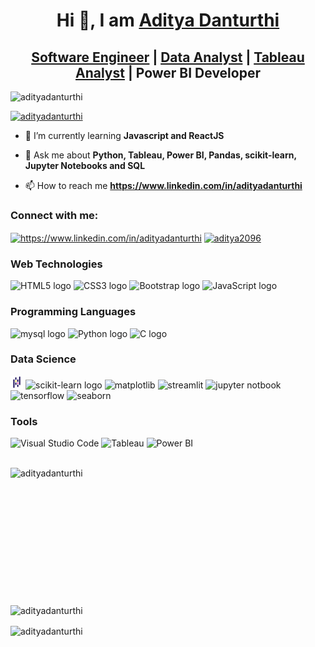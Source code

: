 <h1 align="center">Hi 👋, I am <a href="https://adityadanturthi.netlify.app/">Aditya Danturthi</a></h1>
 
<h2 align="center"><a href="https://github.com/AdityaDanturthi">Software Engineer</a> | <a href="https://github.com/AdityaDanturthi">Data Analyst</a> | <a href="https://public.tableau.com/app/profile/aditya1935#!/">Tableau Analyst</a> | Power BI Developer </h2>

<p align="left"> <img src="https://komarev.com/ghpvc/?username=adityadanturthi&label=Profile%20views&color=0e75b6&style=flat" alt="adityadanturthi" /> </p>

<p align="left"> <a href="https://github.com/ryo-ma/github-profile-trophy"><img src="https://github-profile-trophy.vercel.app/?username=adityadanturthi" alt="adityadanturthi" /></a> </p>

- 🌱 I’m currently learning **Javascript and ReactJS**

- 💬 Ask me about **Python, Tableau, Power BI, Pandas, scikit-learn, Jupyter Notebooks and SQL**

- 📫 How to reach me **https://www.linkedin.com/in/adityadanturthi**

<h3 align="left">Connect with me:</h3>
<p align="left">
<a href="https://linkedin.com/in/https://www.linkedin.com/in/adityadanturthi" target="blank"><img align="center" src="https://raw.githubusercontent.com/rahuldkjain/github-profile-readme-generator/master/src/images/icons/Social/linked-in-alt.svg" alt="https://www.linkedin.com/in/adityadanturthi" height="30" width="40" /></a>
<a href="https://www.hackerearth.com/aditya2096" target="blank"><img align="center" src="https://raw.githubusercontent.com/rahuldkjain/github-profile-readme-generator/master/src/images/icons/Social/hackerearth.svg" alt="aditya2096" height="30" width="40" /></a>
</p>

### Web Technologies

<div>
  <img src ="https://upload.wikimedia.org/wikipedia/commons/thumb/6/61/HTML5_logo_and_wordmark.svg/2048px-HTML5_logo_and_wordmark.svg.png" alt="HTML5 logo" width="4%" title='HTML5'/>
  <img src ="https://upload.wikimedia.org/wikipedia/commons/thumb/d/d5/CSS3_logo_and_wordmark.svg/1452px-CSS3_logo_and_wordmark.svg.png" alt="CSS3 logo" width="3%" title='CSS3'/>
  <img src ="https://upload.wikimedia.org/wikipedia/commons/thumb/b/b2/Bootstrap_logo.svg/1280px-Bootstrap_logo.svg.png" alt="Bootstrap logo" width="4%" title='Bootstrap'/>
  <img src ="https://upload.wikimedia.org/wikipedia/commons/thumb/9/99/Unofficial_JavaScript_logo_2.svg/512px-Unofficial_JavaScript_logo_2.svg.png" alt="JavaScript logo" width="3.5%" title='JavaScript'/>
<div> 
 
 ### Programming Languages

<div>
  <img src ="https://cdn.freebiesupply.com/logos/large/2x/mysql-logo-svg-vector.svg" alt="mysql logo" width="7%" title='MYSQL'/>
  <img src ="https://upload.wikimedia.org/wikipedia/commons/thumb/c/c3/Python-logo-notext.svg/2048px-Python-logo-notext.svg.png" alt="Python logo" width="4%" title='Python'/>
  <img src ="https://upload.wikimedia.org/wikipedia/commons/thumb/1/18/C_Programming_Language.svg/1853px-C_Programming_Language.svg.png" alt="C logo" width="4%" title='C'/>
</div>

  ### Data Science

<div>
  <img src ="https://raw.githubusercontent.com/devicons/devicon/2ae2a900d2f041da66e950e4d48052658d850630/icons/pandas/pandas-original.svg" alt="pandas" width="4%" title='pandas'/>
  <img src ="https://upload.wikimedia.org/wikipedia/commons/thumb/0/05/Scikit_learn_logo_small.svg/1200px-Scikit_learn_logo_small.svg.png" alt="scikit-learn logo" width="6%" title='scikit-learn'/>
  <img src ="https://upload.wikimedia.org/wikipedia/commons/thumb/0/01/Created_with_Matplotlib-logo.svg/2048px-Created_with_Matplotlib-logo.svg.png"  width="3%" title='matplotlib'/>
 <img src ="https://streamlit.io/images/brand/streamlit-mark-color.svg"  width="5%" title='streamlit'/>
 <img src ="https://upload.wikimedia.org/wikipedia/commons/thumb/3/38/Jupyter_logo.svg/1767px-Jupyter_logo.svg.png"  width="3%" title='jupyter notbook'/>
 <img src ="https://upload.wikimedia.org/wikipedia/commons/thumb/2/2d/Tensorflow_logo.svg/1200px-Tensorflow_logo.svg.png"  width="3%" title='tensorflow'/>
 <img src ="https://user-images.githubusercontent.com/315810/92161415-9e357100-edfe-11ea-917d-f9e33fd60741.png"  width="4%" title='seaborn'/>
</div>
 
 ### Tools

<div>
  <img src ="https://cdn.worldvectorlogo.com/logos/visual-studio-code-1.svg" width="4%" title='Visual Studio Code'/>
  <img src ="https://cdn.worldvectorlogo.com/logos/tableau-software.svg" width="4%" title='Tableau'/>
  <img src ="https://upload.wikimedia.org/wikipedia/commons/thumb/c/cf/New_Power_BI_Logo.svg/630px-New_Power_BI_Logo.svg.png" width="4%" title='Power BI'/>
</div>
<br/>
<p><img align="left" src="https://github-readme-stats.vercel.app/api/top-langs?username=adityadanturthi" alt="adityadanturthi" /></p>
<br><br><br><br><br><br><br><br><br><br><br><br>
<p><img align="center" src="https://github-readme-stats.vercel.app/api?username=adityadanturthi&show_icons=true&locale=en" alt="adityadanturthi" /></p>
<p><img align="center" src="https://github-readme-streak-stats.herokuapp.com/?user=adityadanturthi&" alt="adityadanturthi" /></p>
